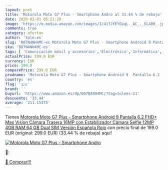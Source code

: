 ```yaml
---
layout: post
title: 'Motorola Moto G7 Plus - Smartphone Andro al 33.44 % de rebaja'
date: 2020-02-01 05:21:20
image: 'https://m.media-amazon.com/images/I/41fJYEYQaqL._AC_._SL400_.jpg'
comments: true
category: ofertas
author: 'tole.es'
slug: 'B07N4NH4MC-es Motorola Moto G7 Plus - Smartphone Android 9 Pantalla 6.2...'
sku: 'B07N4NH4MC-es'
tags: [ 'Comunicación móvil y accesorios','Electrónica','Informática','Móviles','Móviles y smartphones libres','Tablets','android', ]
actualPrice: 199.0 EUR
currency: EUR
price: 199.0
comparePrice: 299.0 EUR
prodname: 'Motorola Moto G7 Plus - Smartphone Android 9  Pantalla 6.2   FHD+ Max Vision  Cámara Trasera 16MP con Estabilizador  Cámara Selfie 12MP  4GB RAM  64 GB  Dual SIM  Versión Española  Rojo'
country: 'es'
flag: '🇪🇸'
brand: ''
buyurl: 'https://www.amazon.es/dp/B07N4NH4MC/?tag=tolees-21'
descuento: '33.44'
average: '211.15375'
---
```


Tienes [Motorola Moto G7 Plus - Smartphone Android 9  Pantalla 6.2   FHD+ Max Vision  Cámara Trasera 16MP con Estabilizador  Cámara Selfie 12MP  4GB RAM  64 GB  Dual SIM  Versión Española  Rojo](https://www.amazon.es/dp/B07N4NH4MC/?tag=tolees-21) con precio final de  199.0 EUR (original: 299.0 EUR) (33.44 %  de rebaja) aqui!

[![Motorola Moto G7 Plus - Smartphone Andro](https://m.media-amazon.com/images/I/41fJYEYQaqL._AC_._SL400_.jpg)](https://www.amazon.es/dp/B07N4NH4MC/?tag=tolees-21)

🔎:


[🛒 Comprar!!!](https://www.amazon.es/dp/B07N4NH4MC/?tag=tolees-21)
